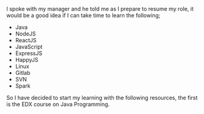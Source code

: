 I spoke with my manager and he told me as I prepare to resume my role, it would be a good idea if I can take time to learn the following;

* Java
* NodeJS
* ReactJS
* JavaScript
* ExpressJS
* HappyJS
* Linux
* Gitlab
* SVN
* Spark

So I have decided to start my learning with the following resources, the first is the EDX course on Java Programming.